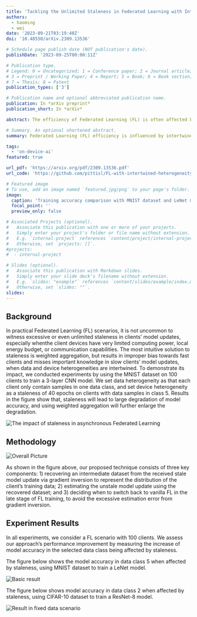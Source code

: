 ```yaml
---
title: 'Tackling the Unlimited Staleness in Federated Learning with Intertwined Data and Device Heterogeneities'
authors:
  - haoming
  - wei
date: '2023-09-21T03:19:40Z'
doi: '10.48550/arXiv.2309.13536'

# Schedule page publish date (NOT publication's date).
publishDate: '2023-09-25T00:00:11Z'

# Publication type.
# Legend: 0 = Uncategorized; 1 = Conference paper; 2 = Journal article;
# 3 = Preprint / Working Paper; 4 = Report; 5 = Book; 6 = Book section;
# 7 = Thesis; 8 = Patent
publication_types: ['3']

# Publication name and optional abbreviated publication name.
publication: In *arXiv preprint*
publication_short: In *arXiv*

abstract: The efficiency of Federated Learning (FL) is often affected by both data and device heterogeneities. Data heterogeneity is defined as the heterogeneity of data distributions on different clients. Device heterogeneity is defined as the clients' variant latencies in uploading their local model updates due to heterogeneous conditions of local hardware resources, and causes the problem of staleness when being addressed by asynchronous FL. Traditional schemes of tackling the impact of staleness consider data and device heterogeneities as two separate and independent aspects in FL, but this assumption is unrealistic in many practical FL scenarios where data and device heterogeneities are intertwined. In these cases, traditional schemes of weighted aggregation in FL have been proved to be ineffective, and a better approach is to convert a stale model update into a non-stale one. In this paper, we present a new FL framework that leverages the gradient inversion technique for such conversion, hence efficiently tackling unlimited staleness in clients' model updates. Our basic idea is to use gradient inversion to get estimations of clients' local training data from their uploaded stale model updates, and use these estimations to compute non-stale client model updates. In this way, we address the problem of possible data quality drop when using gradient inversion, while still preserving the clients' local data privacy. We compared our approach with the existing FL strategies on mainstream datasets and models, and experiment results demonstrate that when tackling unlimited staleness, our approach can significantly improve the trained model accuracy by up to 20% and speed up the FL training progress by up to 35%.

# Summary. An optional shortened abstract.
summary: Federated Learning (FL) efficiency is influenced by intertwined data and device heterogeneities. Traditionally, these factors are treated separately, which becomes ineffective in addressing staleness issue due to asynchronous FL. We introduce a novel FL framework employing the gradient inversion technique to get estimations of clients' local training data from their uploaded stale model updates, and use these estimations to compute non-stale client model updates, which addresses both data quality and privacy concerns. Experiments on mainstream datasets reveal our approach enhances model accuracy by up to 20% and accelerates FL training by up to 35% over existing methods.

tags:
  - 'on-device-ai'
featured: true

url_pdf: 'https://arxiv.org/pdf/2309.13536.pdf'
url_code: 'https://github.com/pittisl/FL-with-intertwined-heterogeneity'

# Featured image
# To use, add an image named `featured.jpg/png` to your page's folder.
image:
  caption: 'Training accuracy comparison with MNIST dataset and LeNet model'
  focal_point: ''
  preview_only: false

# Associated Projects (optional).
#   Associate this publication with one or more of your projects.
#   Simply enter your project's folder or file name without extension.
#   E.g. `internal-project` references `content/project/internal-project/index.md`.
#   Otherwise, set `projects: []`.
#projects:
#  - internal-project

# Slides (optional).
#   Associate this publication with Markdown slides.
#   Simply enter your slide deck's filename without extension.
#   E.g. `slides: "example"` references `content/slides/example/index.md`.
#   Otherwise, set `slides: ""`.
slides:
---
```


## Background

In practical Federated Learning (FL) scenarios, it is not uncommon to witness excessive or even unlimited staleness in clients’ model updates, especially whenthe client devices have very limited computing power, local energy budget, or communication capabilities. The most intuitive solution to staleness is weighted aggregation, but results in improper bias towards fast clients and misses important knowledge in slow clients’ model updates, when data and device heterogeneities are intertwined. To demonstrate its impact, we conducted experiments by using the MNIST dataset on 100 clients to train a 3-layer CNN model. We set data heterogeneity as that each client only contain samples in one data class, and set device heterogeneity as a staleness of 40 epochs on clients with data samples in class 5. Results in the figure show that, staleness will lead to large degradation of model accuracy, and using weighted aggregation will further enlarge the degradation.

![The impact of staleness in asynchronous Federated Learning](2023-intertwined-heterogeneity/figure1.png)

## Methodology

![Overall Picture](2023-intertwined-heterogeneity/intertwined-heterogeneity-overview.png)

As shown in the figure above, our proposed technique consists of three key components: 1) recovering an intermediate dataset from the received stale model update via gradient inversion to represent the distribution of the client’s training data; 2) estimating the unstale model update using the recovered dataset; and 3) deciding when to switch back to vanilla FL in the late stage of FL training, to avoid the excessive estimation error from gradient inversion.

## Experiment Results

In all experiments, we consider a FL scenario with 100 clients. We assess our approach’s performance improvement by measuring the increase of model accuracy in the selected data class being affected by staleness.

The figure below shows the model accuracy in data class 5 when affected by staleness, using MNIST dataset to train a LeNet model.

![Basic result](intertwined-heterogeneity.png)

The figure below shows model accuracy in data class 2 when affected by staleness, using CIFAR-10 dataset to train a ResNet-8 model.

![Result in fixed data scenario](2023-intertwined-heterogeneity/figure12.png)
